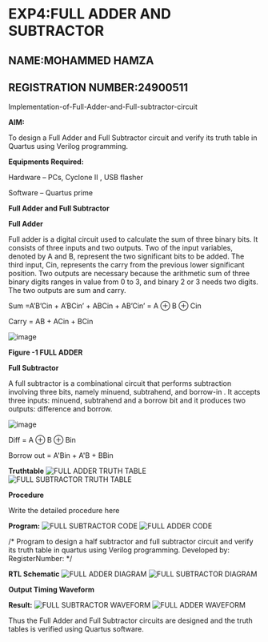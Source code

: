 # EXP4:FULL ADDER AND SUBTRACTOR
## NAME:MOHAMMED HAMZA
## REGISTRATION NUMBER:24900511

Implementation-of-Full-Adder-and-Full-subtractor-circuit

**AIM:**

To design a Full Adder and Full Subtractor circuit and verify its truth table in Quartus using Verilog programming.

**Equipments Required:**

Hardware – PCs, Cyclone II , USB flasher

Software – Quartus prime

**Full Adder and Full Subtractor**

**Full Adder**

Full adder is a digital circuit used to calculate the sum of three binary bits. It consists of three inputs and two outputs. Two of the input variables, denoted by A and B, represent the two significant bits to be added. The third input, Cin, represents the carry from the previous lower significant position. Two outputs are necessary because the arithmetic sum of three binary digits ranges in value from 0 to 3, and binary 2 or 3 needs two digits. The two outputs are sum and carry.

Sum =A’B’Cin + A’BCin’ + ABCin + AB’Cin’ = A ⊕ B ⊕ Cin 

Carry = AB + ACin + BCin

![image](https://github.com/naavaneetha/FULL_ADDER_SUBTRACTOR/assets/154305477/0f30ba51-5ffb-4198-845f-18e054f675e7)

**Figure -1 FULL ADDER**

**Full Subtractor**

A full subtractor is a combinational circuit that performs subtraction involving three bits, namely minuend, subtrahend, and borrow-in . It accepts three inputs: minuend, subtrahend and a borrow bit and it produces two outputs: difference and borrow.

![image](https://github.com/naavaneetha/FULL_ADDER_SUBTRACTOR/assets/154305477/02b24f51-ab51-4304-9ad6-7b81ffc1ead5)

Diff = A ⊕ B ⊕ Bin 

Borrow out = A'Bin + A'B + BBin

**Truthtable**
![FULL ADDER TRUTH TABLE](https://github.com/user-attachments/assets/4e2192be-d85b-4ae6-a8a1-cbe93d19dc3c)
![FULL SUBTRACTOR TRUTH TABLE](https://github.com/user-attachments/assets/b6600a67-741f-48a6-9c6c-e9a9a1715f69)

**Procedure**

Write the detailed procedure here

**Program:**
![FULL SUBTRACTOR CODE](https://github.com/user-attachments/assets/6c5a52d8-fd5d-4b9d-bea8-fb96da3c6197)
![FULL ADDER CODE](https://github.com/user-attachments/assets/f43b9ca6-2017-4742-91d4-b3e8ddc62213)

/* Program to design a half subtractor and full subtractor circuit and verify its truth table in quartus using Verilog programming. Developed by: RegisterNumber:
*/

**RTL Schematic**
![FULL ADDER DIAGRAM](https://github.com/user-attachments/assets/a11a988c-6b0b-4961-bbb1-1aaf98383ee1)
![FULL SUBTRACTOR DIAGRAM](https://github.com/user-attachments/assets/efa07a14-a247-4ce9-ac4d-b0cdfe0782bd)

**Output Timing Waveform**

**Result:**
![FULL SUBTRACTOR WAVEFORM](https://github.com/user-attachments/assets/f51d8a19-4048-49a7-a842-c2541cc644f6)
![FULL ADDER WAVEFORM](https://github.com/user-attachments/assets/a4751680-548c-4501-aa81-d7935758c01a)


Thus the Full Adder and Full Subtractor circuits are designed and the truth tables is verified using Quartus software.



